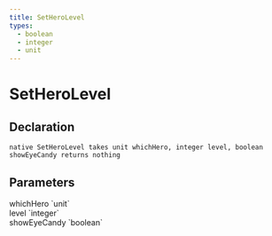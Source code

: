 ```yaml
---
title: SetHeroLevel
types:
  - boolean
  - integer
  - unit
---
```


# SetHeroLevel

## Declaration

```
native SetHeroLevel takes unit whichHero, integer level, boolean showEyeCandy returns nothing
```

## Parameters
<dl>
  <dt>whichHero `unit`</dt>
  <dd></dd>

  <dt>level `integer`</dt>
  <dd></dd>

  <dt>showEyeCandy `boolean`</dt>
  <dd></dd>
</dl>